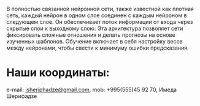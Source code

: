 
В полностью связанной нейронной сети, также известной как плотная сеть, каждый нейрон в одном слое соединен с каждым нейроном в следующем слое. Он обеспечивает поток информации от входа через скрытые слои к выходному слою. Эта архитектура позволяет сети фиксировать сложные отношения и делать прогнозы на основе изученных шаблонов. Обучение включает в себя настройку весов между нейронами, чтобы свести к минимуму ошибки предсказания.


# Наши координаты:

e-mail: isheriphadze@gmail.com,
mob: +995(555)45 92 70, Имеда Шерифадзе
